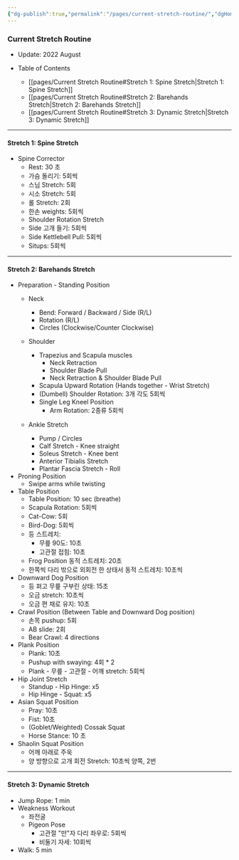 ```yaml
---
{"dg-publish":true,"permalink":"/pages/current-stretch-routine/","dgHomeLink":true,"dgPassFrontmatter":false}
---
```




### Current Stretch Routine
- Update: 2022 August

- Table of Contents
	- [[pages/Current Stretch Routine#Stretch 1: Spine Stretch|Stretch 1: Spine Stretch]]
	- [[pages/Current Stretch Routine#Stretch 2: Barehands Stretch|Stretch 2: Barehands Stretch]]
	- [[pages/Current Stretch Routine#Stretch 3: Dynamic Stretch|Stretch 3: Dynamic Stretch]]
	
<div style="page-break-after: always;"></div>


---


#### Stretch 1: Spine Stretch
- Spine Corrector
	- Rest: 30 초
	- 가슴 돌리기: 5회씩
	- 스님 Stretch: 5회
	- 시소 Stretch: 5회
	- 롤 Stretch: 2회
	- 한손 weights: 5회씩
	- Shoulder Rotation Stretch
	- Side 고개 들기: 5회씩
	- Side Kettlebell Pull: 5회씩
	- Situps: 5회씩


<div style="page-break-after: always;"></div>


---


 #### Stretch 2: Barehands Stretch
- Preparation - Standing Position
	- Neck
		- Bend: Forward / Backward / Side (R/L)
		- Rotation (R/L)
		- Circles (Clockwise/Counter Clockwise)
	- Shoulder
		- Trapezius and Scapula muscles
			- Neck Retraction
			- Shoulder Blade Pull
			- Neck Retraction & Shoulder Blade Pull
		- Scapula Upward Rotation (Hands together - Wrist Stretch)
		- (Dumbell) Shoulder Rotation: 3개 각도 5회씩
		- Single Leg Kneel Position
			- Arm Rotation: 2종류 5회씩

	- Ankle Stretch
		- Pump / Circles 
		- Calf Stretch - Knee straight
		- Soleus Stretch - Knee bent
		- Anterior Tibialis Stretch 
		- Plantar Fascia Stretch - Roll
- Proning Position
	- Swipe arms while twisting
- Table Position
	- Table Position: 10 sec (breathe)
	- Scapula Rotation: 5회씩
	- Cat-Cow: 5회
	- Bird-Dog: 5회씩
	- 등 스트레치:
		- 무릎 90도: 10초
		- 고관절 접힘: 10초 
	- Frog Position 동적 스트레치: 20초
	- 한쪽씩 다리 밖으로 외회전 한 상태서 동적 스트레치: 10초씩
- Downward Dog Position 
	- 등 펴고 무릎 구부린 상태: 15초
	- 오금 stretch: 10초씩
	- 오금 편 채로 유지: 10초
- Crawl Position (Between Table and Downward Dog position)
	- 손목 pushup: 5회
	- AB slide: 2회
	- Bear Crawl: 4 directions
- Plank Position
	- Plank: 10초
	- Pushup with swaying: 4회 * 2
	- Plank - 무릎 - 고관절 - 어깨 stretch: 5회씩
- Hip Joint Stretch
	- Standup - Hip Hinge: x5
	- Hip Hinge - Squat: x5
- Asian Squat Position
	- Pray: 10초
	- Fist: 10초
	- (Goblet/Weighted) Cossak Squat
	- Horse Stance: 10 초
- Shaolin Squat Position
	- 어깨 아래로 주욱
	- 양 방향으로 고개 회전 Stretch: 10초씩 양쪽, 2번

<div style="page-break-after: always;"></div>


---


#### Stretch 3: Dynamic Stretch
- Jump Rope: 1 min
- Weakness Workout
	- 좌전굴
	- Pigeon Pose
		- 고관절 "만"자 다리 좌우로: 5회씩
		- 비둘기 자세: 10회씩
- Walk: 5 min